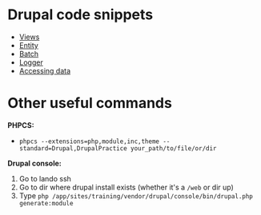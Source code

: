 # Drupal code snippets

 - [Views](views.md)
 - [Entity](entity.md)
 - [Batch](batch.md)
 - [Logger](logger.md)
 - [Accessing data](accessing_data.md)

# Other useful commands
**PHPCS:**
 - `phpcs --extensions=php,module,inc,theme --standard=Drupal,DrupalPractice your_path/to/file/or/dir`
 
**Drupal console:**
1. Go to lando ssh
2. Go to dir where drupal install exists (whether it's a `/web` or dir up)
3. Type `php /app/sites/training/vendor/drupal/console/bin/drupal.php generate:module`
